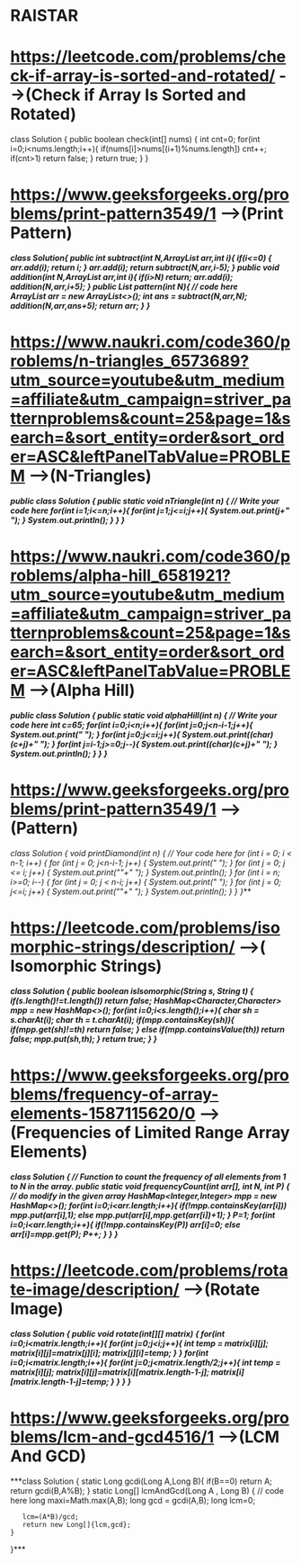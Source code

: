 # RAISTAR

#  https://leetcode.com/problems/check-if-array-is-sorted-and-rotated/  -->(Check if Array Is Sorted and Rotated)
class Solution {
    public boolean check(int[] nums) {
        int cnt=0;
        for(int i=0;i<nums.length;i++){
            if(nums[i]>nums[(i+1)%nums.length]) cnt++;
            if(cnt>1) return false;
        }
        return true;
    }
} 
#  https://www.geeksforgeeks.org/problems/print-pattern3549/1  -->(Print Pattern)
***class Solution{
    public int subtract(int N,ArrayList<Integer> arr,int i){
        if(i<=0) {
            arr.add(i);
            return i;
        }
        arr.add(i);
        return subtract(N,arr,i-5);
    }
    public void addition(int N,ArrayList<Integer> arr,int i){
        if(i>N) return;
        arr.add(i);
        addition(N,arr,i+5);
    }
    public List<Integer> pattern(int N){
        // code here\
        ArrayList<Integer> arr = new ArrayList<>();
        int ans = subtract(N,arr,N);
        addition(N,arr,ans+5);
        return arr;
    }
}***

# https://www.naukri.com/code360/problems/n-triangles_6573689?utm_source=youtube&utm_medium=affiliate&utm_campaign=striver_patternproblems&count=25&page=1&search=&sort_entity=order&sort_order=ASC&leftPanelTabValue=PROBLEM -->(N-Triangles)
***public class Solution {
    public static void nTriangle(int n) {
        // Write your code here
        for(int i=1;i<=n;i++){
            for(int j=1;j<=i;j++){
                System.out.print(j+" ");
            }
            System.out.println();
        }
    }
}***

# https://www.naukri.com/code360/problems/alpha-hill_6581921?utm_source=youtube&utm_medium=affiliate&utm_campaign=striver_patternproblems&count=25&page=1&search=&sort_entity=order&sort_order=ASC&leftPanelTabValue=PROBLEM  -->(Alpha Hill)
***public class Solution {
    public static void alphaHill(int n) {
        // Write your code here
        int c=65;
        for(int i=0;i<n;i++){
            for(int j=0;j<n-i-1;j++){
                System.out.print(" ");
            }
            for(int j=0;j<=i;j++){
                System.out.print((char)(c+j)+" ");
            }
            for(int j=i-1;j>=0;j--){
                System.out.print((char)(c+j)+" ");
            }
            System.out.println();
        }
    }
}***

#  https://www.geeksforgeeks.org/problems/print-pattern3549/1  -->(Pattern)
***class Solution {
    void printDiamond(int n) {
        // Your code here
       for (int i = 0; i < n-1; i++) {
            for (int j = 0; j<n-i-1; j++) {
                System.out.print(" ");
            }
            for (int j = 0; j <= i; j++) {
                System.out.print("*"+" ");
            }
            System.out.println();
        }
        for (int i = n; i>=0; i--) {
            for (int j = 0; j < n-i; j++) {
                System.out.print(" ");
            }
             for (int j = 0; j<=i; j++) {
                System.out.print("*"+" ");
            }
            System.out.println();
        }
    }
}***

# https://leetcode.com/problems/isomorphic-strings/description/  -->( Isomorphic Strings)
***class Solution {
    public boolean isIsomorphic(String s, String t) {
        if(s.length()!=t.length()) return false;
        HashMap<Character,Character> mpp = new HashMap<>();
        for(int i=0;i<s.length();i++){
            char sh = s.charAt(i);
            char th = t.charAt(i);
            if(mpp.containsKey(sh)){
                if(mpp.get(sh)!=th) return false;
            }
            else if(mpp.containsValue(th)) return false;
            mpp.put(sh,th);
        }
        return true;
    }
}***

# https://www.geeksforgeeks.org/problems/frequency-of-array-elements-1587115620/0  -->(Frequencies of Limited Range Array Elements)
***class Solution {
    // Function to count the frequency of all elements from 1 to N in the array.
    public static void frequencyCount(int arr[], int N, int P) {
        // do modify in the given array
        HashMap<Integer,Integer> mpp = new HashMap<>();
        for(int i=0;i<arr.length;i++){
            if(!mpp.containsKey(arr[i])) mpp.put(arr[i],1);
            else mpp.put(arr[i],mpp.get(arr[i])+1);
        }
        P=1;
        for(int i=0;i<arr.length;i++){
            if(!mpp.containsKey(P)) arr[i]=0;
            else arr[i]=mpp.get(P);
            P++;
        }
    }
}***

# https://leetcode.com/problems/rotate-image/description/  -->(Rotate Image)
***class Solution {
    public void rotate(int[][] matrix) {
        for(int i=0;i<matrix.length;i++){
            for(int j=0;j<i;j++){
                int temp = matrix[i][j];
                matrix[i][j]=matrix[j][i];
                matrix[j][i]=temp;
            }
        }
        for(int i=0;i<matrix.length;i++){
            for(int j=0;j<matrix.length/2;j++){
                int temp = matrix[i][j];
                matrix[i][j]=matrix[i][matrix.length-1-j];
                matrix[i][matrix.length-1-j]=temp;
            }
        }
    }
}***

# https://www.geeksforgeeks.org/problems/lcm-and-gcd4516/1  -->(LCM And GCD)
***class Solution {
    static Long gcdi(Long A,Long B){
        if(B==0) return A;
        return gcdi(B,A%B);
    }
    static Long[] lcmAndGcd(Long A , Long B) {
        // code here
       long maxi=Math.max(A,B);
       long gcd = gcdi(A,B);
       long lcm=0;

       lcm=(A*B)/gcd;
       return new Long[]{lcm,gcd};
    }
}***

